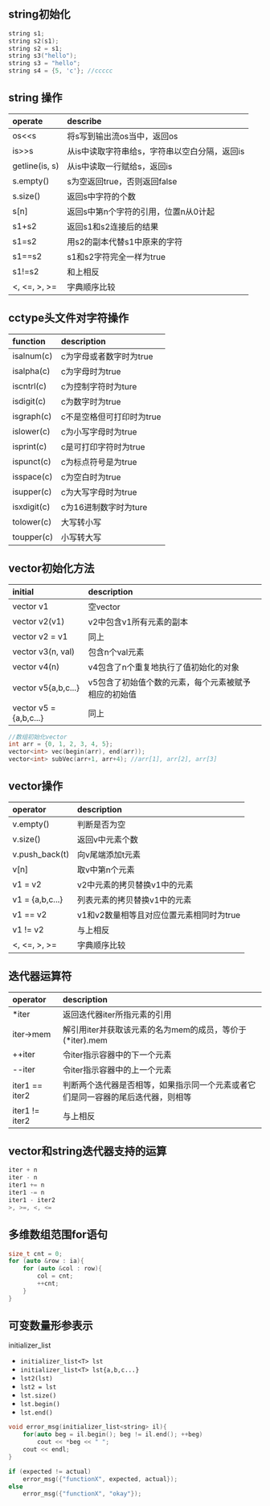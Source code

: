 ## string初始化

```cpp
string s1;
string s2(s1);
string s2 = s1;
string s3("hello");
string s3 = "hello";
string s4 = {5, 'c'}; //ccccc
```

## string 操作

|operate|describe|
|:----|:----|
|os<<s|将s写到输出流os当中，返回os|
|is>>s|从is中读取字符串给s，字符串以空白分隔，返回is|
|getline(is, s)|从is中读取一行赋给s，返回is|
|s.empty()|s为空返回true，否则返回false|
|s.size()|返回s中字符的个数|
|s[n]|返回s中第n个字符的引用，位置n从0计起|
|s1+s2|返回s1和s2连接后的结果|
|s1=s2|用s2的副本代替s1中原来的字符|
|s1==s2|s1和s2字符完全一样为true|
|s1!=s2|和上相反|
|<, <=, >, >=|字典顺序比较|

## cctype头文件对字符操作

|function|description|
|:----|:----|
|isalnum(c)|c为字母或者数字时为true|
|isalpha(c)|c为字母时为true|
|iscntrl(c)|c为控制字符时为ture|
|isdigit(c)|c为数字时为true|
|isgraph(c)|c不是空格但可打印时为true|
|islower(c)|c为小写字母时为true|
|isprint(c)|c是可打印字符时为true|
|ispunct(c)|c为标点符号是为true|
|isspace(c)|c为空白时为true|
|isupper(c)|c为大写字母时为true|
|isxdigit(c)|c为16进制数字时为ture|
|tolower(c)|大写转小写|
|toupper(c)|小写转大写|


## vector初始化方法

|initial|description|
|:----|:----|
|vector<T> v1|空vector|
|vector<T> v2(v1)|v2中包含v1所有元素的副本|
|vector<T> v2 = v1|同上|
|vector<T> v3(n, val)|包含n个val元素|
|vector<T> v4(n)|v4包含了n个重复地执行了值初始化的对象|
|vector<T> v5{a,b,c...}|v5包含了初始值个数的元素，每个元素被赋予相应的初始值|
|vector<T> v5 = {a,b,c...}|同上|

```cpp
//数组初始化vector
int arr = {0, 1, 2, 3, 4, 5};
vector<int> vec(begin(arr), end(arr));
vector<int> subVec(arr+1, arr+4); //arr[1], arr[2], arr[3]
```

## vector操作

|operator|description|
|:----|:----|
|v.empty()|判断是否为空|
|v.size()|返回v中元素个数|
|v.push_back(t)|向v尾端添加t元素|
|v[n]|取v中第n个元素|
|v1 = v2|v2中元素的拷贝替换v1中的元素|
|v1 = {a,b,c...}|列表元素的拷贝替换v1中的元素|
|v1 == v2|v1和v2数量相等且对应位置元素相同时为true|
|v1 != v2|与上相反|
|<, <=, >, >=|字典顺序比较|

## 迭代器运算符

|operator|description|
|:----|:----|
|*iter|返回迭代器iter所指元素的引用|
|iter->mem|解引用iter并获取该元素的名为mem的成员，等价于(*iter).mem|
|++iter|令iter指示容器中的下一个元素|
|--iter|令iter指示容器中的上一个元素|
|iter1 == iter2|判断两个迭代器是否相等，如果指示同一个元素或者它们是同一容器的尾后迭代器，则相等|
|iter1 != iter2|与上相反|

## vector和string迭代器支持的运算

```cpp
iter + n
iter - n
iter1 += n
iter1 -= n
iter1 - iter2
>, >=, <, <=
```

## 多维数组范围for语句

```cpp
size_t cnt = 0;
for (auto &row : ia){
    for (auto &col : row){
        col = cnt;
        ++cnt;
    }
}
```

## 可变数量形参表示

initializer_list

* `initializer_list<T> lst`
* `initializer_list<T> lst{a,b,c...}`
* `lst2(lst)`
* `lst2 = lst`
* `lst.size()`
* `lst.begin()`
* `lst.end()`

```cpp
void error_msg(initializer_list<string> il){
    for(auto beg = il.begin(); beg != il.end(); ++beg)
        cout << *beg << " ";
    cout << endl;
}

if (expected != actual)
    error_msg({"functionX", expected, actual});
else
    error_msg({"functionX", "okay"});
```